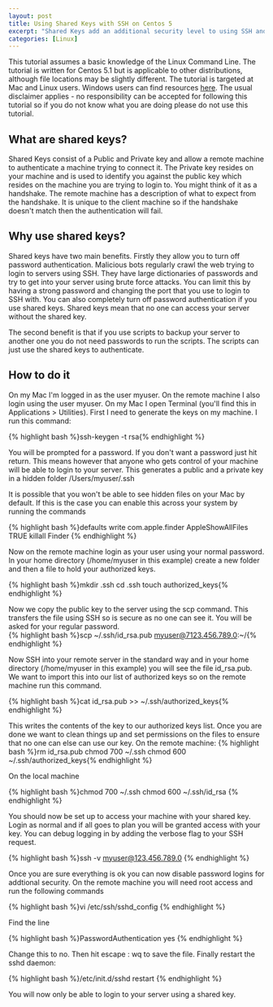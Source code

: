 ```yaml
--- 
layout: post
title: Using Shared Keys with SSH on Centos 5
excerpt: "Shared Keys add an additional security level to using SSH and if you choose not to use a password you can automate logging in via SSH. It also allows you to completely negate brute force password cracking attempts if you disable password authentication. "
categories: [Linux]
---
```

This tutorial assumes a basic knowledge of the Linux Command Line. The tutorial is written for Centos 5.1 but is applicable to other distributions, although file locations may be slightly different. The tutorial is targeted at Mac and Linux users. Windows users can find resources [ here][1]. The usual disclaimer applies - no responsibility can be accepted for following this tutorial so if you do not know what you are doing please do not use this tutorial. 

## What are shared keys?

Shared Keys consist of a Public and Private key and allow a remote machine to authenticate a machine trying to connect it. The Private key resides on your machine and is used to identify you against the public key which resides on the machine you are trying to login to. You might think of it as a handshake. The remote machine has a description of what to expect from the handshake. It is unique to the client machine so if the handshake doesn't match then the authentication will fail.

## Why use shared keys?

Shared keys have two main benefits. Firstly they allow you to turn off password authentication. Malicious bots regularly crawl the web trying to login to servers using SSH. They have large dictionaries of passwords and try to get into your server using brute force attacks. You can limit this by having a strong password and changing the port that you use to login to SSH with. You can also completely turn off password authentication if you use shared keys. Shared keys mean that no one can access your server without the shared key. 

The second benefit is that if you use scripts to backup your server to another one you do not need passwords to run the scripts. The scripts can just use the shared keys to authenticate. 

## How to do it

On my Mac I'm logged in as the user myuser. On the remote machine I also login using the user myuser. On my Mac I open Terminal (you'll find this in Applications > Utilities). First I need to generate the keys on my machine. I run this command: 

{% highlight bash %}ssh-keygen -t rsa{% endhighlight %} 

You will be prompted for a password. If you don't want a password just hit return. This means however that anyone who gets control of your machine will be able to login to your server. This generates a public and a private key in a hidden folder /Users/myuser/.ssh

It is possible that you won't be able to see hidden files on your Mac by default. If this is the case you can enable this across your system by running the commands 

{% highlight bash %}defaults write com.apple.finder AppleShowAllFiles TRUE 
killall Finder 
{% endhighlight %} 

Now on the remote machine login as your user using your normal password. In your home directory (/home/myuser in this example) create a new folder and then a file to hold your authorized keys.  

{% highlight bash %}mkdir .ssh cd .ssh touch authorized_keys{% endhighlight %} 

Now we copy the public key to the server using the scp command. This transfers the file using SSH so is secure as no one can see it. You will be asked for your regular password.  
{% highlight bash %}scp ~/.ssh/id_rsa.pub myuser@7123.456.789.0:~/{% endhighlight %} 

Now SSH into your remote server in the standard way and in your home directory (/home/myuser in this example) you will see the file id_rsa.pub. We want to import this into our list of authorized keys so on the remote machine run this command.  

{% highlight bash %}cat id_rsa.pub >> ~/.ssh/authorized_keys{% endhighlight %} 

This writes the contents of the key to our authorized keys list. Once you are done we want to clean things up and set permissions on the files to ensure that no one can else can use our key. On the remote machine: 
{% highlight bash %}rm id_rsa.pub chmod 700 ~/.ssh chmod 600 ~/.ssh/authorized_keys{% endhighlight %} 

On the local machine 

{% highlight bash %}chmod 700 ~/.ssh chmod 600 ~/.ssh/id_rsa {% endhighlight %} 

You should now be set up to access your machine with your shared key. Login as normal and if all goes to plan you will be granted access with your key. You can debug logging in by adding the verbose flag to your SSH request. 

{% highlight bash %}ssh -v myuser@123.456.789.0 {% endhighlight %} 

Once you are sure everything is ok you can now disable password logins for addtional security. On the remote machine you will need root access and run the following commands 

{% highlight bash %}vi /etc/ssh/sshd_config {% endhighlight %} 

Find the line  

{% highlight bash %}PasswordAuthentication yes {% endhighlight %} 

Change this to no. Then hit escape : wq to save the file. Finally restart the sshd daemon: 

{% highlight bash %}/etc/init.d/sshd restart {% endhighlight %} 

You will now only be able to login to your server using a shared key.

 [1]: http://blog.juvely.com/2007/01/05/howto-svnssh-with-multiple-users-and-password-less-logins-part-2/
